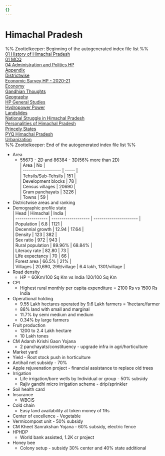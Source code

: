 ```yaml
---
{}
---
```

   
# Himachal Pradesh   
%% Zoottelkeeper: Beginning of the autogenerated index file list  %%   
 [01 History of Himachal Pradesh](/not_created.md)   
 [01 MCQ](/not_created.md)   
 [04 Administration and Politics HP](/not_created.md)   
 [Appendix](/not_created.md)   
 [Districtwise](/not_created.md)   
 [Economic Survey HP - 2020-21](/not_created.md)   
 [Economy](/not_created.md)   
 [Gandhian Thoughts](/not_created.md)   
 [Geography](/not_created.md)   
 [HP General Studies](/not_created.md)   
 [Hydropower Power](/not_created.md)   
 [Landslides](/not_created.md)   
 [National Struggle in Himachal Pradesh](/not_created.md)   
 [Personalities of Himachal Pradesh](/not_created.md)   
 [Princely States](/not_created.md)   
 [PYQ Himachal Pradesh](/not_created.md)   
 [Urbanization](/not_created.md)   
%% Zoottelkeeper: End of the autogenerated index file list  %%   
* Area   
	* 55673 - 2D and 86384 - 3D(56% more than 2D)   
| Area                | No    |   
| ------------------- | ----- |   
| Tehsils/Sub-Tehsils | 151   |   
| Development blocks  | 78    |   
| Census villages     | 20690 |   
| Gram panchayats     | 3226  |   
| Towns               | 59    |   
* Districtwise areas and ranking   
* Demographic profile state   
| Head             | Himachal            | India                  |   
| ---------------- | ------------------- | ---------------------- |   
| Population       | 6.8                 | 1121                   |   
| Decennial growth | 12.94               | 17.64                  |   
| Density          | 123                 | 382                    |   
| Sex ratio        | 972                 | 943                    |   
| Rural population | 89.96%              | 68.84%                 |   
| Literacy rate    | 82.80               | 73                     |   
| LIfe expectancy  | 70                  | 66                     |   
| Forest area      | 66.5%               | 21%                    |   
| Villages         | 20,690, 299/village | 6.4 lakh, 1301/village |   
* Road density   
	* HP = 60Km/100 Sq Km vs India 120/100 Sq Km   
* CPI   
	* Highest rural monthly per capita expenditure = 2100 Rs vs 1500 Rs India   
* Operational holding   
	* 9.55 Lakh hectares operated by 9.6 Lakh farmers = 1hectare/farmer   
	* 88% land with small and marginal   
	* 11.7% by semi medium and medium   
	* 0.34% by large farmers   
* Fruit production   
	* 1200 to 2.4 Lakh hectare   
	* 10 Lakh tones   
* CM Adarsh Krishi Gaon Yojana    
	* 2 panchayats/constituency - upgrade infra in agri/horticulture   
* Market yard   
* Yield - Root stock push in horticulture   
* Antihail net subsidy - 70%   
* Apple rejuvenation project - financial assistance to replace old trees   
* Irrigation   
	* Life irrigation/bore wells by Individual or group - 50% subsidy   
	* Rajiv gandhi micro irrigation scheme - drip/sprinkler   
* Soil health card   
* Insurance   
	* WBCIS   
* Cold chain   
	* Easy land availability at token money of 1Rs   
* Center of excellence - Vegetable   
* Vermicompost unit - 50% subsidy   
* CM Kheet Sanrakshan Yojana - 60% subsidy, electric fence   
* HPHDP   
	* World bank assisted, 1.2K cr project   
* Honey bee   
	* Colony setup - subsidy 30% center and 40% state additional
